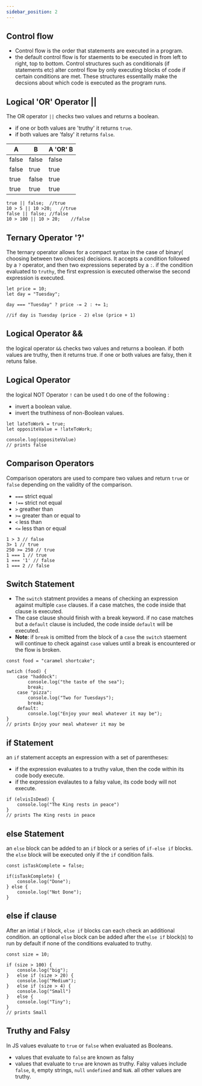 ```yaml
---
sidebar_position: 2
---
```

## Control flow
- Control flow is the order that statements are executed in a program.
- the default control flow is for staements to be executed in from left to right, top to bottom.
Control structures such as conditionals (if statements etc) alter control flow by only executing blocks of code if certain conditions are met. These structures essentailly make the decsions about which code is executed as the program runs.

## Logical 'OR' Operator  ||
The OR operator `||` checks two values and returns a boolean. 
- if one or both values are 'truthy' it returns `true`.
- if both values are 'falsy' it returns `false`.

| A | B | A 'OR' B |
| ------------- | ------------ | ------------ |
| false | false | false |
| false | true | true |
| true | false | true |
| true | true | true |

```
true || false;  //true
10 > 5 || 10 >20;   //true
false || false; //false
10 > 100 || 10 > 20;    //false
```

## Ternary Operator '?'
The ternary operator allows for a compact syntax in the case of binary( choosing between two choices) decisions.
It accepts a condition followed by a `?` operator, and then two expressions seperated by a `:`. if the condition evaluated to `truthy`, the first expression is executed otherwise the second expression is executed.
```
let price = 10;
let day = "Tuesday";

day === "Tuesday" ? price -= 2 : += 1;

//if day is Tuesday (price - 2) else (price + 1)
```
## Logical Operator &&
the logical operator `&&` checks two values and returns a boolean. if both values are truthy, then it returns true. if one or both values are falsy, then it retuns false. 
## Logical Operator 
the logical NOT Operator `!` can be used t do one of the following :
- invert a boolean value.
- invert the truthiness of non-Boolean values. 
```
let lateToWork = true;
let oppositeValue = !lateToWork;

console.log(oppositeValue)
// prints false
```
## Comparison Operators
Comparison operators are used to compare two values and return `true` or `false` depending on the validity of the comparison.
- `===` strict equal
- `!==` strict not equal
- `>` greather than
- `>=` greater than or equal to
- `<` less than
- `<=` less than or equal
```
1 > 3 // false 
3> 1 // true
250 >= 250 // true
1 === 1 // true
1 === '1' // false
1 === 2 // false
```

## Switch Statement 
- The `switch` statment provides a means of checking an expression against multiple `case` clauses. if a case matches, the code inside that clause is executed.
- The case clause should finish with a break keyword. if no case matches but a `default` clause is included, the code inside `default` will be executed.
- **Note**: if `break` is omitted from the block of a `case` the `switch` staement will continue to check against `case` values until a break is encountered or the flow is broken. 
```
const food = "caramel shortcake";

swtich (food) {
    case "haddock":
        console.log("the taste of the sea");
        break;
    case "pizza":
        console.log("Two for Tuesdays");
        break;
    default:
        console.log("Enjoy your meal whatever it may be");
}
// prints Enjoy your meal whatever it may be
```
## if Statement
an `if` statement accepts an expression with a set of parentheses:
- if the expression evaluates to a truthy value, then the code within its code body execute.
- if the expression evalautes to a falsy value, its code body will not execute. 
```const elvisIsDead = true;
if (elvisIsDead) {
    console.log("The King rests in peace")
}
// prints The King rests in peace
```
## else Statement
an `else` block can be added to an `if` block or a series of `if-else if` blocks. the `else` block will be executed only if the `if` condition fails.
```
const isTaskComplete = false;

if(isTaskComplete) {
    console.log("Done");
} else {
    console.log("Not Done");
}
```
## else if clause
After an intial `if` block, `else if` blocks can each check an additional condition. an optional `else` block can be added after the `else if` block(s) to run by default if none of the conditions evaluated to truthy. 
```
const size = 10;

if (size > 100) {
    console.log("big");
}   else if (size > 20) {
    console.log("Medium");
}   else if (size > 4) {
    console.log("Small")
}   else {
    console.log("Tiny");
}
// prints Small
```
## Truthy and Falsy
In JS values evaluate to `true` or `false` when evaluated as Booleans.
- values that evaluate to `false` are known as falsy
- values that evaluate to `true` are known as truthy.
Falsy values include `false`, `0`, empty strings, `null` `undefined` and `NaN`. all other values are truthy.